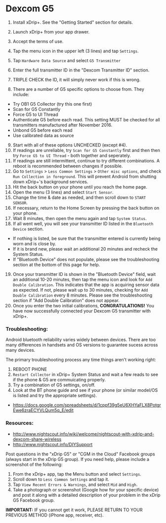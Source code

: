 Dexcom G5
=========

1. Install xDrip+. See the "Getting Started" section for details.
2. Launch xDrip+ from your app drawer.
3. Accept the terms of use.
4. Tap the menu icon in the upper left (3 lines) and tap `Settings`.

5. Tap `Hardware Data Source` and select `G5 Transmitter`
6. Enter the full transmitter ID in the "Dexcom Transmitter ID" section.
7. TRIPLE CHECK the ID, it will simply never work if this is wrong.
8. There are a number of G5 specific options to choose from. They include:

  * Try OB1 G5 Collector (try this one first)
  * Scan for G5 Constantly
  * Force G5 to UI Thread
  * Authenticate G5 before each read. This setting MUST be checked for all transmitters manufactured after November 2016.
  * Unbond G5 before each read
  * Use calibrated data as source

9. Start with all of these options UNCHECKED (except #4).
10. If readings are unreliable, try `Scan for G5 Constantly` first and then then try `Force G5 to UI Thread` - both together and seperately.
11. If readings are still intermittent, continue to try different combinations. A reboot is recommended between changes if possible.
12. Go to `Settings` > `Less Common Settings` > `Other misc options`, and check `Run Collection in foreground`. This will prevent Android from shutting down xDrip+'s background services.
13. Hit the back button on your phone until you reach the home page.
14. Open the menu (3 lines) and select `Start Sensor`.
15. Change the time & date as needed, and then scroll down to `START SENSOR`.
16. If necessary, return to the Home Screen by pressing the back button on your phone.
17. Wait 8 minutes, then open the menu again and tap `System Status`.
18. If all went well, you will see your transmitter ID listed in the `Bluetooth Device` section.

  * If nothing is listed, be sure that the transmitter entered is currently being worn and is close by.
  * If it is brand new, please wait an additional 20 minutes and recheck the System Status.
  * If "Bluetooth Device" does not populate, please see the troubleshooting section at the bottom of this page for help.
 
19. Once your transmitter ID is shown in the "Bluetooth Device" field, wait an additional 10-20 minutes, then tap the menu icon and look for `Add Double Calibration`. This indicates that the app is acquiring sensor data as expected. If not, please wait up to 30 minutes, checking for `Add Double Calibration` every 8 minutes. Please see the troubleshooting section if "Add Double Calibration" does not appear.
20. Once you enter the two initial calibrations, **CONGRATULATIONS!** You have now successfully connected your Dexcom G5 transmitter with xDrip+.

### Troubleshooting:

Android bluetooth reliability varies widely between devices. There are too many differences in handsets and OS versions to guarantee sucess across many devices. 

The primary troubleshooting process any time things aren't working right:

1. REBOOT PHONE
2. `Restart Collector` in xDrip+ System Status and wait a few reads to see if the phone & G5 are commuicating properly.
3. Try a combination of G5 settings, on/off.
4. Look at the BT phone guide and see if your phone (or similar model/OS is listed and try the appropriate settings).

 * https://docs.google.com/spreadsheets/d/1cppf39g5eU6XHYaFLX8PotgrEwe6zraECYVLQum5q_E/edit
 
### Resources:

 * http://www.nightscout.info/wiki/welcome/nightscout-with-xdrip-and-dexcom-share-wireless
 * http://www.nightscout.info/DIYSupport

Post questions in the "xDrip G5" or "CGM in the Cloud" Facebook groups (always start in the xDrip G5 group).
If you need help, please include a screenshot of the following:

 1. From the xDrip+ app, tap the Menu button and select `Settings`.
 2. Scroll down to `Less Common Settings` and tap it.
 3. Tap `View Recent Errors & Warnings`, and select `Mid` and `High`.
 4. Take a photograph or screenshot (Google how for your specific device) and post it along with a detailed description of your problem in the xDrip G5 Facebook group.
 
**IMPORTANT:** IF you cannot get it work, PLEASE RETURN TO YOUR PREVIOUS METHOD (iPhone app, receiver, etc).
